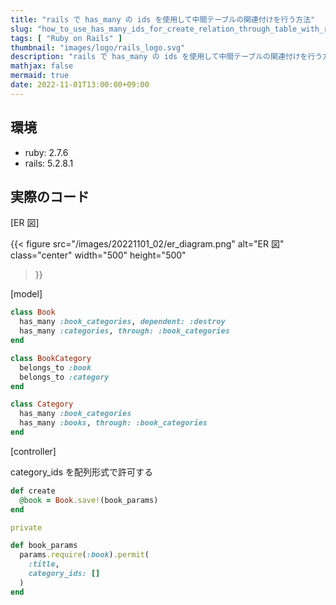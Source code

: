 ```yaml
---
title: "rails で has_many の ids を使用して中間テーブルの関連付けを行う方法"
slug: "how_to_use_has_many_ids_for_create_relation_through_table_with_rails"
tags: [ "Ruby on Rails" ]
thumbnail: "images/logo/rails_logo.svg"
description: "rails で has_many の ids を使用して中間テーブルの関連付けを行う方法"
mathjax: false
mermaid: true
date: 2022-11-01T13:00:00+09:00
---
```


## 環境

* ruby: 2.7.6
* rails: 5.2.8.1

## 実際のコード

[ER 図]

{{<
  figure
    src="/images/20221101_02/er_diagram.png"
    alt="ER 図"
    class="center"
    width="500"
    height="500"
>}}

[model]

```rb
class Book
  has_many :book_categories, dependent: :destroy
  has_many :categories, through: :book_categories
end

class BookCategory
  belongs_to :book
  belongs_to :category
end

class Category
  has_many :book_categories
  has_many :books, through: :book_categories
end
```

[controller]

category_ids を配列形式で許可する

```rb
def create
  @book = Book.save!(book_params)
end

private

def book_params
  params.require(:book).permit(
    :title,
    category_ids: []
  )
end
```
